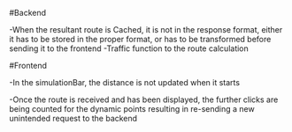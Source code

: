 #Backend

-When the resultant route is Cached, it is not in the response format, either it has to be stored in the proper format, or has to be transformed before sending it to the frontend
-Traffic function to the route calculation

#Frontend

-In the simulationBar, the distance is not updated when it starts

-Once the route is received and has been displayed, the further clicks are being counted for the dynamic points resulting in re-sending a new unintended request to the backend



